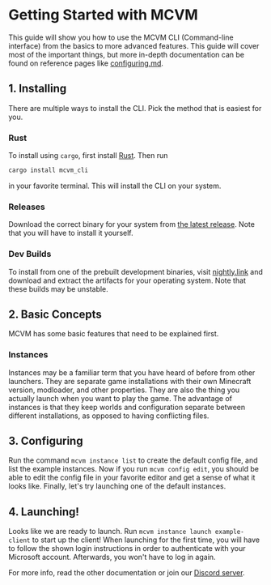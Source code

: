 # Getting Started with MCVM

This guide will show you how to use the MCVM CLI (Command-line interface) from the basics to more advanced features. This guide will cover most of the important things, but more in-depth documentation can be found on reference pages like [configuring.md](../configuring.md).

## 1. Installing
There are multiple ways to install the CLI. Pick the method that is easiest for you.

### Rust
To install using `cargo`, first install [Rust](https://rustup.rs/). Then run
```sh
cargo install mcvm_cli
```
in your favorite terminal. This will install the CLI on your system.

### Releases
Download the correct binary for your system from [the latest release](https://github.com/mcvm-launcher/mcvm/releases/latest).
Note that you will have to install it yourself.

### Dev Builds
To install from one of the prebuilt development binaries, visit [nightly.link](https://nightly.link/CarbonSmasher/mcvm/workflows/build/dev) and download and extract the artifacts for your operating system. Note that these builds may be unstable.

## 2. Basic Concepts
MCVM has some basic features that need to be explained first.

### Instances
Instances may be a familiar term that you have heard of before from other launchers. They are separate game installations with their own Minecraft version, modloader, and other properties. They are also the thing you actually launch when you want to play the game. The advantage of instances is that they keep worlds and configuration separate between different installations, as opposed to having conflicting files.

## 3. Configuring
Run the command `mcvm instance list` to create the default config file, and list the example instances. Now if you run `mcvm config edit`, you should be able to edit the config file in your favorite editor and get a sense of what it looks like. Finally, let's try launching one of the default instances.

## 4. Launching!
Looks like we are ready to launch. Run `mcvm instance launch example-client` to start up the client! When launching for the first time, you will have to follow the shown login instructions in order to authenticate with your Microsoft account. Afterwards, you won't have to log in again.

For more info, read the other documentation or join our [Discord server](https://discord.gg/25fhkjeTvW).
